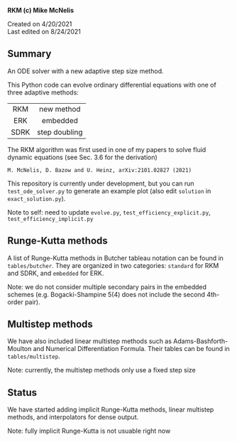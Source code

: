 **RKM (c) Mike McNelis**

Created on 4/20/2021\
Last edited on 8/24/2021

## Summary
An ODE solver with a new adaptive step size method.

This Python code can evolve ordinary differential equations with one of three adaptive methods:

| ||
|:----:|:-------------:|
| RKM  | new method    |
| ERK  | embedded      |
| SDRK | step doubling |

The RKM algorithm was first used in one of my papers to solve fluid dynamic equations (see Sec. 3.6 for the derivation)

    M. McNelis, D. Bazow and U. Heinz, arXiv:2101.02827 (2021)

This repository is currently under development, but you can run `test_ode_solver.py` to generate an example plot (also edit `solution` in `exact_solution.py`).

Note to self: need to update `evolve.py`, `test_efficiency_explicit.py`, `test_efficiency_implicit.py`

## Runge-Kutta methods

A list of Runge-Kutta methods in Butcher tableau notation can be found in `tables/butcher`. They are organized in two categories: `standard` for RKM and SDRK, and `embedded` for ERK.

Note: we do not consider multiple secondary pairs in the embedded schemes (e.g. Bogacki-Shampine 5(4) does not include the second 4th-order pair).

## Multistep methods

We have also included linear multistep methods such as Adams-Bashforth-Moulton and Numerical Differentiation Formula. Their tables can be found in `tables/multistep`.

Note: currently, the multistep methods only use a fixed step size

## Status

We have started adding implicit Runge-Kutta methods, linear multistep methods, and interpolators for dense output. 

Note: fully implicit Runge-Kutta is not usuable right now



